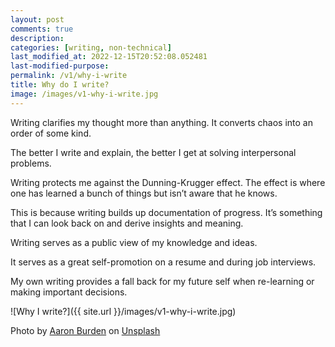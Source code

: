 ```yaml
---
layout: post
comments: true
description: 
categories: [writing, non-technical]
last_modified_at: 2022-12-15T20:52:08.052481
last-modified-purpose:
permalink: /v1/why-i-write
title: Why do I write?
image: /images/v1-why-i-write.jpg
---
```


Writing clarifies my thought more than anything. It converts chaos into an order of some kind.

The better I write and explain, the better I get at solving interpersonal problems.

Writing protects me against the Dunning-Krugger effect. The effect is where one has learned a bunch of things but isn’t aware that he knows.

This is because writing builds up documentation of progress. It’s something that I can look back on and derive insights and meaning.

Writing serves as a public view of my knowledge and ideas.

It serves as a great self-promotion on a resume and during job interviews.

My own writing provides a fall back for my future self when re-learning or making important decisions.

![Why I write?]({{ site.url }}/images/v1-why-i-write.jpg)

Photo by <a href="https://unsplash.com/@aaronburden?utm_source=unsplash&utm_medium=referral&utm_content=creditCopyText">Aaron Burden</a> on <a href="https://unsplash.com/s/photos/writing?utm_source=unsplash&utm_medium=referral&utm_content=creditCopyText">Unsplash</a>
